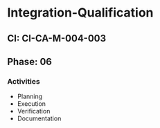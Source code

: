 # Integration-Qualification

## CI: CI-CA-M-004-003
## Phase: 06

### Activities
- Planning
- Execution
- Verification
- Documentation
